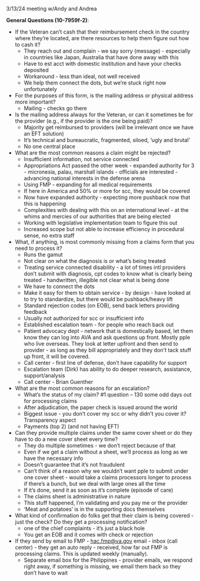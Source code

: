 3/13/24 meeting w/Andy and Andrea

**General Questions (10-7959f-2)**:

- If the Veteran can’t cash that their reimbursement check in the country where they’re located, are there resources to help them figure out how to cash it?
  - They reach out and complain - we say sorry (message) - especially in countries like Japan, Australia that have done away with this
  - Have to est acct with domestic institution and have your checks deposited
  - Workaround - less than ideal, not well received
  - We help them connect the dots, but we’re stuck right now unfortunately
- For the purposes of this form, is the mailing address or physical address more important?
   - Mailing - checks go there
- Is the mailing address always for the Veteran, or can it sometimes be for the provider (e.g., if the provider is the one being paid)?
   - Majority get reimbursed to providers (will be irrelevant once we have an EFT solution)
   - It’s technical and bureaucratic, fragmented, siloed, ‘ugly and brutal’
   - No one central place
- What are the most common reasons a claim might be rejected?
   - Insufficient information, not service connected
   - Appropriations Act passed the other week - expanded authority for 3 - micronesia, palau, marshall islands - officials are interested - advancing national interests in the defense arena
   - Using FMP - expanding for all medical requirements
   - If here in America and 50% or more for scc, they would be covered
   - Now have expanded authority - expecting more pushback now that this is happening
   - Complexities with dealing with this on an international level - at the whims and mercies of our authorities that are being elected
   - Working with legislative implementation team to figure this out 
   - Increased scope but not able to increase efficiency in procedural sense, no extra staff
- What, if anything, is most commonly missing from a claims form that you need to process it?
   - Runs the gamut
   - Not clear on what the diagnosis is or what’s being treated
   - Treating service connected disability - a lot of times intl providers don’t submit with diagnosis, cpt codes to know what is clearly being treated - handwritten, illegible not clear what is being done
   - We have to connect the dots
   - Make it easy for them to obtain service - by design - have looked at to try to standardize, but there would be pushback/heavy lift
   - Standard rejection codes (on EOB), send back letters providing feedback
   - Usually not authorized for scc or insufficient info
   - Established escalation team - for people who reach back out
   - Patient advocacy dept - network that is domestically based, let them know they can log into AVA and ask questions up front. Mostly pple who live overseas. They look at letter upfront and then send to provider - as long as they bill appropriately and they don’t tack stuff up front, it will be covered. 
   - Call center - first line of defense, don’t have capability for support
   - Escalation team (Dirk) has ability to do deeper research, assistance, support/analysis
   - Call center - Brian Guenther
- What are the most common reasons for an escalation?
   - What’s the status of my claim? #1 question –  130 some odd days out for processing claims
   - After adjudication, the paper check is issued around the world
   - Biggest issue - you don’t cover my scc or why didn’t you cover it? Transparency aspect
   - Payments (top 2) (and not having EFT)
- Can they provide multiple claims under the same cover sheet or do they have to do a new cover sheet every time?
   - They do multiple sometimes - we don’t reject because of that
   - Even if we get a claim without a sheet, we’ll process as long as we have the necessary info 
   - Doesn’t guarantee that it’s not fraudulent 
   - Can’t think of a reason why we wouldn’t want pple to submit under one cover sheet - would take a claims processors longer to process if there’s a bunch, but we deal with large ones all the time
   - If it’s done, send it as soon as it’s complete (episode of care)
   - The claims sheet is administrative in nature
   - This stuff happened, I’m validating and you pay me or the provider
   - ‘Meat and potatoes’ is in the supporting docs themselves
- What kind of confirmation do folks get that their claim is being covered - just the check? Do they get a processing notification?
   - one of the chief complaints - it’s just a black hole
   - You get an EOB and it comes with check or rejection
- If they send by email to FMP - hac.fmp@va.gov email - inbox (call center) - they get an auto reply - received, how far out FMP is processing claims. This is updated weekly (manually).
   - Separate email box for the Philippines - provider emails, we respond right away, if something is missing, we email them back so they don’t have to wait
 
